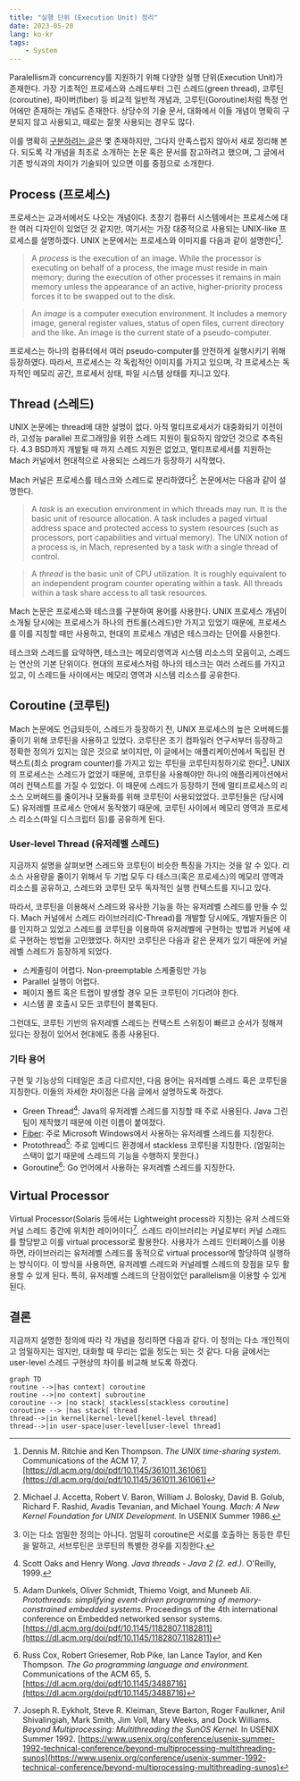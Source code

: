 ```yaml
---
title: "실행 단위 (Execution Unit) 정리"
date: 2023-05-20
lang: ko-kr
tags:
    - System
---
```



Paralellism과 concurrency를 지원하기 위해 다양한 실행 단위(Execution Unit)가 존재한다.
가장 기초적인 프로세스와 스레드부터 그린 스레드(green thread), 코루틴(coroutine), 파이버(fiber) 등 비교적 일반적 개념과, 고루틴(Goroutine)처럼 특정 언어에만 존재하는 개념도 존재한다.
상당수의 기술 문서, 대화에서 이들 개념이 명확히 구분되지 않고 사용되고, 때로는 잘못 사용되는 경우도 많다.

이를 명확히 [구분하려는 글](https://stackoverflow.com/questions/3324643/processes-threads-green-threads-protothreads-fibers-coroutines-whats-the)은 몇 존재하지만, 그다지 만족스럽지 않아서 새로 정리해 본다.
되도록 각 개념을 최초로 소개하는 논문 혹은 문서를 참고하려고 했으며, 그 글에서 기존 방식과의 차이가 기술되어 있으면 이를 중점으로 소개한다.

## Process (프로세스)

프로세스는 교과서에서도 나오는 개념이다. 초창기 컴퓨터 시스템에서는 프로세스에 대한 여러 디자인이 있었던 것 같지만, 여기서는 가장 대중적으로 사용되는 UNIX-like 프로세스를 설명하겠다.
UNIX 논문에서는 프로세스와 이미지를 다음과 같이 설명한다[^10.1145/361011.361061].

> A *process* is the execution of an image. While the processor is executing on behalf of a process, the image must reside in main memory; during the execution of other processes it remains in main memory unless the appearance of an active, higher-priority process forces it to be swapped out to the disk.

> An *image* is a computer execution environment. It includes a memory image, general register values, status of open files, current directory and the like. An image is the current state of a pseudo-computer.

프로세스는 하나의 컴퓨터에서 여러 pseudo-computer를 안전하게 실행시키기 위해 등장하였다.
따라서, 프로세스는 각 독립적인 이미지를 가지고 있으며, 각 프로세스는 독자적인 메모리 공간, 프로세서 상태, 파일 시스템 상태를 지니고 있다.

## Thread (스레드)

UNIX 논문에는 thread에 대한 설명이 없다. 아직 멀티프로세서가 대중화되기 이전이라, 고성능 parallel 프로그래밍을 위한 스레드 지원이 필요하지 않았던 것으로 추측된다.
4.3 BSD까지 개발될 때 까지 스레드 지원은 없었고, 멀티프로세서를 지원하는 Mach 커널에서 현대적으로 사용되는 스레드가 등장하기 시작했다.

Mach 커널은 프로세스를 테스크와 스레드로 분리하였다[^conf/usenix/AccettaBBGRTY86]. 논문에서는 다음과 같이 설명한다.

> A *task* is an execution environment in which threads may run. It is the basic unit of resource allocation. A task includes a paged virtual address space and protected access to system resources (such as processors, port capabilities and virtual memory). The UNIX notion of a process is, in Mach, represented by a task with a single thread of control.

> A *thread* is the basic unit of CPU utilization. It is roughly equivalent to an independent program counter operating within a task. All threads within a task share access to all task resources.

Mach 논문은 프로세스와 테스크를 구분하여 용어를 사용한다.
UNIX 프로세스 개념이 소개될 당시에는 프로세스가 하나의 컨트롤(스레드)만 가지고 있었기 때문에, 프로세스를 이를 지칭할 때만 사용하고, 현대의 프로세스 개념은 테스크라는 단어를 사용한다.

테스크와 스레드를 요약하면, 테스크는 메모리영역과 시스템 리소스의 모음이고, 스레드는 연산의 기본 단위이다. 현대의 프로세스처럼 하나의 테스크는 여러 스레드를 가지고 있고, 이 스레드들 사이에서는 메모리 영역과 시스템 리소스를 공유한다.

## Coroutine (코루틴)

Mach 논문에도 언급되듯이, 스레드가 등장하기 전, UNIX 프로세스의 높은 오버헤드를 줄이기 위해 코루틴을 사용하고 있었다.
코루틴은 초기 컴파일러 연구서부터 등장하고 정확한 정의가 있지는 않은 것으로 보이지만,
이 글에서는 애플리케이션에서 독립된 컨택스트(최소 program counter)를 가지고 있는 루틴을 코루틴지칭하기로 한다[^1].
UNIX의 프로세스는 스레드가 없었기 때문에, 코루틴을 사용해야만 하나의 애플리케이션에서 여러 컨택스트를 가질 수 있었다.
이 때문에 스레드가 등장하기 전에 멀티프로세스의 리소스 오버헤드를 줄이거나 모듈화를 위해 코루틴이 사용되었었다.
코루틴들은 (당시에도) 유저레벨 프로세스 안에서 동작했기 때문에, 코루틴 사이에서 메모리 영역과 프로세스 리소스(파일 디스크립터 등)를 공유하게 된다.

### User-level Thread (유저레벨 스레드)

지금까지 설명을 살펴보면 스레드와 코루틴이 비슷한 특징을 가지는 것을 알 수 있다.
리소스 사용량을 줄이기 위해서 두 기법 모두 다 테스크(혹은 프로세스)의 메모리 영역과 리소스를 공유하고, 스레드와 코루틴 모두 독자적인 실행 컨텍스트를 지니고 있다.

따라서, 코루틴을 이용해서 스레드와 유사한 기능을 하는 유저레벨 스레드를 만들 수 있다.
Mach 커널에서 스레드 라이브러리(C-Thread)를 개발할 당시에도, 개발자들은 이를 인지하고 있었고 스레드를 코루틴을 이용하여 유저레벨에 구현하는 방법과 커널에 새로 구현하는 방법을 고민했었다.
하지만 코루틴은 다음과 같은 문제가 있기 때문에 커널레벨 스레드가 등장하게 되었다.

* 스케줄링이 어렵다. Non-preemptable 스케줄링만 가능
* Parallel 실행이 어렵다.
* 페이지 폴트 혹은 트랩이 발생할 경우 모든 코루틴이 기다려야 한다.
* 시스템 콜 호출시 모든 코루틴이 블록된다.

그런데도, 코루틴 기반의 유저레벨 스레드는 컨택스트 스위칭이 빠르고 순서가 정해져 있다는 장점이 있어서 현대에도 종종 사용된다.

### 기타 용어

구현 및 기능상의 디테일은 조금 다르지만, 다음 용어는 유저레벨 스레드 혹은 코루틴을 지칭한다.
이들의 자세한 차이점은 다음 글에서 설명하도록 하겠다.

* Green Thread[^books/daglib/0096707]: Java의 유저레벨 스레드를 지칭할 때 주로 사용된다. Java 그린팀이 제작했기 때문에 이런 이름이 붙여졌다.
* [Fiber](https://learn.microsoft.com/en-us/windows/win32/procthread/fibers): 주로 Microsoft Windows에서 사용하는 유저레벨 스레드를 지칭한다.
* Protothread[^10.1145/1182807.1182811]: 주로 임베디드 환경에서 stackless 코루틴을 지칭한다. (엄밀히는 스택이 없기 때문에 스레드의 기능을 수행하지 못한다.)
* Goroutine[^10.1145/3488716]: Go 언어에서 사용하는 유저레벨 스레드를 지칭한다.

## Virtual Processor

Virtual Processor(Solaris 등에서는 Lightweight process라 지칭)는 유저 스레드와 커널 스레드 중간에 위치한 레이어이다[^conf/usenix/EykholtKBFSSVWW92].
스레드 라이브러리는 커널로부터 커널 스래드를 할당받고 이를 virtual processor로 활용한다.
사용자가 스레드 인터페이스를 이용하면, 라이브러리는 유저레벨 스레드를 동적으로 virtual processor에 할당하여 실행하는 방식이다.
이 방식을 사용하면, 유저레벨 스레드와 커널레벨 스레드의 장점을 모두 활용할 수 있게 된다.
특히, 유저레벨 스레드의 단점이었던 parallelism을 이용할 수 있게 된다.

## 결론

지금까지 설명한 정의에 따라 각 개념을 정리하면 다음과 같다.
이 정의는 다소 개인적이고 엄밀하지는 않지만, 대화할 때 무리는 없을 정도는 되는 것 같다.
다음 글에서는 user-level 스레드 구현상의 차이를 비교해 보도록 하겠다.

```mermaid
graph TD
routine -->|has context| coroutine
routine -->|no context| subroutine
coroutine --> |no stack| stackless[stackless coroutine]
coroutine --> |has stack| thread
thread-->|in kernel|kernel-level[kenel-level thread]
thread-->|in user-space|user-level[user-level thread]
```

[^1]: 이는 다소 엄밀한 정의는 아니다. 엄밀히 coroutine은 서로를 호출하는 동등한 루틴을 말하고, 서브루틴은 코루틴의 특별한 경우를 지칭한다[^books/lib/Knuth97].

<!-- pusnow reference start -->
[^10.1145/1182807.1182811]: Adam Dunkels, Oliver Schmidt, Thiemo Voigt, and Muneeb Ali. *Protothreads: simplifying event-driven programming of memory-constrained embedded systems.* Proceedings of the 4th international conference on Embedded networked sensor systems. [https://dl.acm.org/doi/pdf/10.1145/1182807.1182811](https://dl.acm.org/doi/pdf/10.1145/1182807.1182811)
[^10.1145/3488716]: Russ Cox, Robert Griesemer, Rob Pike, Ian Lance Taylor, and Ken Thompson. *The Go programming language and environment.* Communications of the ACM 65, 5. [https://dl.acm.org/doi/pdf/10.1145/3488716](https://dl.acm.org/doi/pdf/10.1145/3488716)
[^10.1145/361011.361061]: Dennis M. Ritchie and Ken Thompson. *The UNIX time-sharing system.* Communications of the ACM 17, 7. [https://dl.acm.org/doi/pdf/10.1145/361011.361061](https://dl.acm.org/doi/pdf/10.1145/361011.361061)
[^books/daglib/0096707]: Scott Oaks and Henry Wong. *Java threads - Java 2 (2. ed.).* O'Reilly, 1999.
[^books/lib/Knuth97]: Donald Ervin Knuth. *The art of computer programming, Volume I: Fundamental Algorithms, 3rd Edition.* Addison-Wesley, 1997. [https://www.worldcat.org/oclc/312910844](https://www.worldcat.org/oclc/312910844)
[^conf/usenix/AccettaBBGRTY86]: Michael J. Accetta, Robert V. Baron, William J. Bolosky, David B. Golub, Richard F. Rashid, Avadis Tevanian, and Michael Young. *Mach: A New Kernel Foundation for UNIX Development.* In USENIX Summer 1986.
[^conf/usenix/EykholtKBFSSVWW92]: Joseph R. Eykholt, Steve R. Kleiman, Steve Barton, Roger Faulkner, Anil Shivalingiah, Mark Smith, Jim Voll, Mary Weeks, and Dock Williams. *Beyond Multiprocessing: Multithreading the SunOS Kernel.* In USENIX Summer 1992. [https://www.usenix.org/conference/usenix-summer-1992-technical-conference/beyond-multiprocessing-multithreading-sunos](https://www.usenix.org/conference/usenix-summer-1992-technical-conference/beyond-multiprocessing-multithreading-sunos)
<!-- pusnow reference end -->